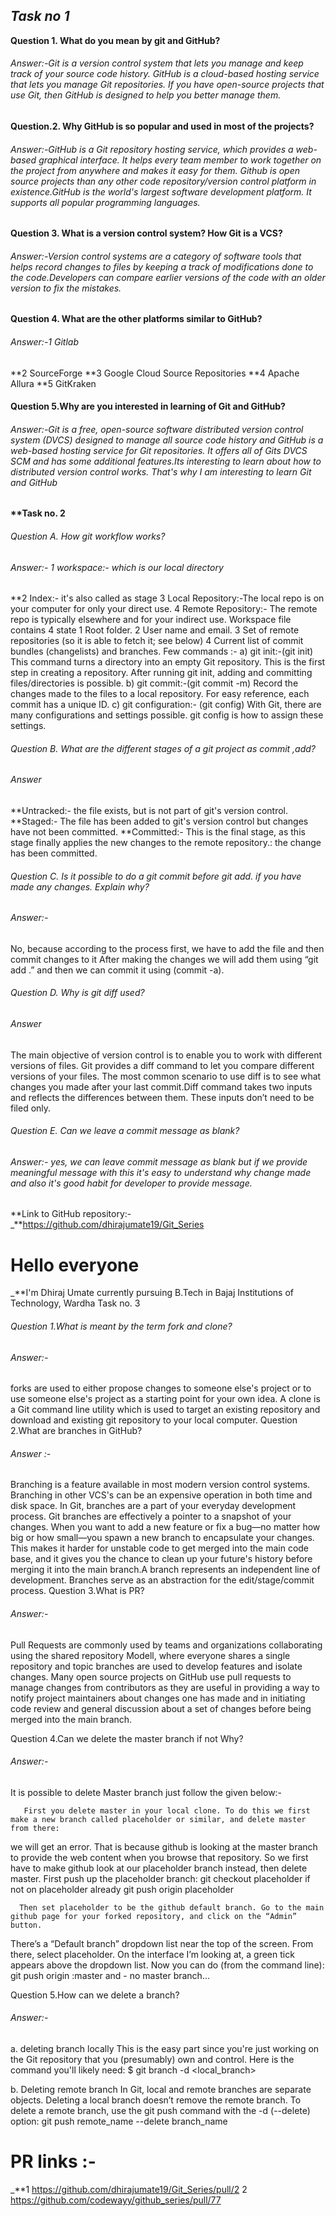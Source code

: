  ## _Task no 1_
**Question 1. What do you mean by git and GitHub?**
###### Answer:-Git is a version control system that lets you manage and keep track of your source code history. GitHub is a cloud-based hosting service that lets you manage Git repositories. If you have open-source projects that use Git, then GitHub is designed to help you better manage them.

**Question.2. Why GitHub is so popular and used in most of the projects?**
###### Answer:-GitHub is a Git repository hosting service, which provides a web-based graphical interface. It helps every team member to work together on the project from anywhere and makes it easy for them. Github is open source projects than any other code repository/version control platform in existence.GitHub is the world's largest software development platform. It supports all popular programming languages.

**Question 3. What is a version control system? How Git is a VCS?** 
######  Answer:-Version control systems are a category of software tools that helps record changes to files by keeping a track of modifications done to the code.Developers can compare earlier versions of the code with an older version to fix the mistakes.

 **Question 4. What are the other platforms similar to GitHub?**
###### Answer:-1 Gitlab
**2 SourceForge
**3 Google Cloud Source Repositories
**4 Apache Allura
**5 GitKraken

#### Question 5.Why are you interested in learning of Git and GitHub?
###### Answer:-Git is a free, open-source software distributed version control system (DVCS) designed to manage all source code history and GitHub is a web-based hosting service for Git repositories. It offers all of Gits DVCS SCM and has some additional features.Its interesting to learn about how to distributed version control works. That's why I am interesting to learn Git and GitHub


#### **Task no. 2


###### Question A. How git workflow works?
###### Answer:-  1 workspace:-  which is our local directory
**2 Index:- it's also called as stage 
3 Local Repository:-The local repo is on your computer for only your direct use.
4 Remote Repository:- The remote repo is typically elsewhere and for your indirect use.
Workspace file contains 4 state 
1 Root folder.
2 User name and email.
3 Set of remote repositories (so it is able to fetch it; see below)
4 Current list of commit bundles (changelists) and branches.
Few commands :-
a) git init:-(git init) 
This command turns a directory into an empty Git repository. This is the first step in creating a repository. After running git init, adding and committing files/directories is possible.
b) git commit:-(git commit -m) 
Record the changes made to the files to a local repository. For easy reference, each commit has a unique ID.
c) git configuration:- (git config) 
With Git, there are many configurations and settings possible. git config is how to assign these settings.


###### Question B. What are the different stages of a git project as commit ,add?
###### Answer 
**Untracked:- the file exists, but is not part of git's version control. 
**Staged:- The file has been added to git's version control but changes have not been committed. 
**Committed:- This is the final stage, as this stage finally applies the new changes to the remote repository.: the change has been committed. 


###### Question C. Is it possible to do a git commit before git add. if you have made any changes. Explain why?
###### Answer:-
No, because according to the process
first, we have to add the file and then commit changes to it
After making the changes we will add them using “git add .”
and then we can commit it using (commit -a).

###### Question D. Why is git diff used?
###### Answer
The main objective of version control is to enable you to work with different versions of files. Git provides a diff command to let you compare different versions of your files. The most common scenario to use diff is to see what changes you made after your last commit.Diff command takes two inputs and reflects the differences between them. These inputs don’t need to be filed only.


###### Question E. Can we leave a commit message as blank?
###### Answer:- yes, we can leave commit message as blank but if we provide meaningful message with this it's easy to understand  why change made and also it's good habit for developer to provide message. 

**Link to GitHub repository:-
_**https://github.com/dhirajumate19/Git_Series

# Hello everyone
_**I'm Dhiraj Umate currently pursuing B.Tech in
Bajaj Institutions of Technology, Wardha
Task no. 3

###### Question 1.What is meant by the term fork and clone?
###### Answer:-
forks are used to either propose changes to someone else's project or to use someone else's project as a starting point for your own idea.
A clone is a Git command line utility which is used to target an existing repository and download and existing git repository to your local computer.
Question 2.What are branches in GitHub?
###### Answer :-
Branching is a feature available in most modern version control systems. Branching in other VCS's can be an expensive operation in both time and disk space. In Git, branches are a part of your everyday development process. Git branches are effectively a pointer to a snapshot of your changes. When you want to add a new feature or fix a bug—no matter how big or how small—you spawn a new branch to encapsulate your changes. This makes it harder for unstable code to get merged into the main code base, and it gives you the chance to clean up your future's history before merging it into the main branch.A branch represents an independent line of development. Branches serve as an abstraction for the edit/stage/commit process.
Question 3.What is PR?
###### Answer:-
Pull Requests are commonly used by teams and organizations collaborating using the  shared repository Modell, where everyone shares a single repository and topic branches are used to develop features and isolate changes. Many open source projects on GitHub use pull requests to manage changes from contributors as they are useful in providing a way to notify project maintainers about changes one has made and in initiating code review and general discussion about a set of changes before being merged into the main branch.

Question 4.Can we delete the master branch if not Why?
###### Answer:-
It is possible to delete Master branch just follow the  given below:-

       First you delete master in your local clone. To do this we first make a new branch called placeholder or similar, and delete master from there:
we will get an error. That is because github is looking at the master branch to provide the web content when you browse that repository. So we first have to make github look at our placeholder branch instead, then delete master.
First push up the placeholder branch:
git checkout placeholder  if not on placeholder already
git push origin placeholder

      Then set placeholder to be the github default branch. Go to the main github page for your forked repository, and click on the “Admin” button.

There’s a “Default branch” dropdown list near the top of the screen. From there, select placeholder. On the interface I’m looking at, a green tick appears above the dropdown list. Now you can do (from the command line):
git push origin :master
and - no master branch...

Question 5.How can we delete a branch?
###### Answer:-
a. deleting branch locally
This is the easy part since you're just working on the Git repository that you (presumably) own and control. Here is the command you'll likely need:
$ git branch -d <local_branch>

b. Deleting remote branch
In Git, local and remote branches are separate objects. Deleting a local branch doesn’t remove the remote branch.
To delete a remote branch, use the git push command with the -d (--delete) option:
git push remote_name --delete branch_name


# PR links :-
_**1 https://github.com/dhirajumate19/Git_Series/pull/2
2 https://github.com/codewayy/github_series/pull/77

